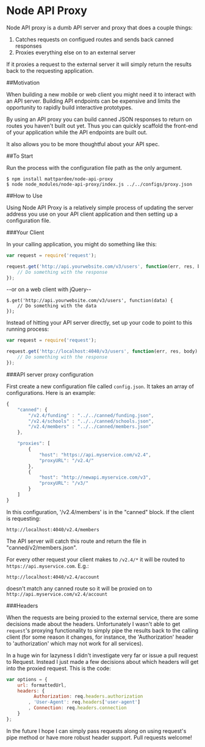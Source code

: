 Node API Proxy
==============

Node API proxy is a dumb API server and proxy that does a couple
things:

1. Catches requests on configued routes and sends back canned responses
2. Proxies everything else on to an external server

If it proxies a request to the external server it will
simply return the results back to the requesting application.


##Motivation

When building a new mobile or web client you might need it to
interact with an API server. Building API endpoints can be
expensive and limits the opportunity to rapidly build
interactive prototypes.

By using an API proxy you can build canned JSON responses 
to return on routes you haven't built out yet. Thus you
can quickly scaffold the front-end of your application
while the API endpoints are built out.

It also allows you to be more thoughtful about your API spec.

##To Start

Run the process with the configuration file path as the only
argument.

```
$ npm install mattpardee/node-api-proxy
$ node node_modules/node-api-proxy/index.js ../../configs/proxy.json
```

##How to Use

Using Node API Proxy is a relatively simple process of updating
the server address you use on your API client application and
then setting up a configuration file.


###Your Client

In your calling application, you might do something like this:

```javascript
var request = require('request');

request.get('http://api.yourwebsite.com/v3/users', function(err, res, body) {
	// Do something with the response
});
```

--or on a web client with jQuery--

```javscript
$.get('http://api.yourwebsite.com/v3/users', function(data) {
	// Do something with the data
});
```

Instead of hitting your API server directly, set up your code to point
to this running process:

```javascript
var request = require('request');

request.get('http://localhost:4040/v3/users', function(err, res, body) {
	// Do something with the response
});
```


###API server proxy configuration

First create a new configuration file called `config.json`. It takes an
array of configurations. Here is an example:

```javascript
{
	"canned": {
		"/v2.4/funding" : "../../canned/funding.json",
		"/v2.4/schools" : "../../canned/schools.json",
		"/v2.4/members" : "../../canned/members.json"
	},

	"proxies": [
		{
			"host": "https://api.myservice.com/v2.4",
			"proxyURL": "/v2.4/"
		},
		{
			"host": "http://newapi.myservice.com/v3",
			"proxyURL": "/v3/"
		}
	]
}
```

In this configuration, '/v2.4/members' is in the "canned" block. 
If the client is requesting:

```
http://localhost:4040/v2.4/members
```

The API server will catch this route and return the file in
"canned/v2/members.json".

For every other request your client makes to `/v2.4/*` it
will be routed to `https://api.myservice.com`. E.g.:

```
http://localhost:4040/v2.4/account
```

doesn't match any canned route so it will be proxied on to
`http://api.myservice.com/v2.4/account`


###Headers

When the requests are being proxied to the external service,
there are some decisions made about the headers. Unfortunately
I wasn't able to get `request`'s proxying functionality to
simply pipe the results back to the calling client (for some
reason it changes, for instance, the 'Authorization' header
to 'authorization' which may not work for all services).

In a huge win for lazyness I didn't investigate very far or issue
a pull request to Request. Instead I just made a few decisions
about which headers will get into the proxied request. This 
is the code:

```javascript
var options = {
	url: formattedUrl,
	headers: {
		  Authorization: req.headers.authorization
		, 'User-Agent': req.headers['user-agent']
		, Connection: req.headers.connection
	}
};
```

In the future I hope I can simply pass requests along on
using request's pipe method or have more robust header
support. Pull requests welcome!